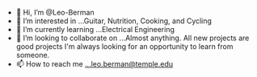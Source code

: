 - 👋 Hi, I’m @Leo-Berman
- 👀 I’m interested in ...Guitar, Nutrition, Cooking, and Cycling
- 🌱 I’m currently learning ...Electrical Engineering 
- 💞️ I’m looking to collaborate on ...Almost anything.  All new projects are good projects I'm always looking for an opportunity to learn from someone.
- 📫 How to reach me ...leo.berman@temple.edu

<!---
Leo-Berman/Leo-Berman is a ✨ special ✨ repository because its `README.md` (this file) appears on your GitHub profile.
You can click the Preview link to take a look at your changes.
--->
